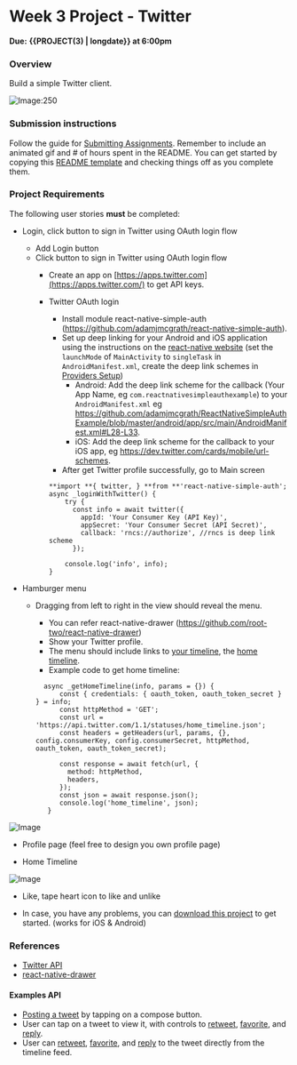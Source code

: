 # Week 3 Project - Twitter

**Due:** **{{PROJECT(3) | longdate}} at 6:00pm**

### Overview

Build a simple Twitter client.

![Image:250](https://media.giphy.com/media/3og0ILtXSKCsiKl3oI/giphy.gif)

### Submission instructions

Follow the guide for [Submitting Assignments](http://learning.coderschool.vn/courses/react_native_fast_track/pages/submitting_assignments). Remember to include an animated gif and # of hours spent in the README. You can get started by copying this [README template](https://raw.githubusercontent.com/mikenk2010/coderschool-readmefiles/master/assignment_3.md) and checking things off as you complete them.

### Project Requirements

The following user stories **must** be completed:

* Login, click button to sign in Twitter using OAuth login flow
    * Add Login button
    * Click button to sign in Twitter using OAuth login flow
        * Create an app on [https://apps.twitter.com](https://apps.twitter.com/) to get API keys.
        * Twitter OAuth login
            * Install module react-native-simple-auth (https://github.com/adamjmcgrath/react-native-simple-auth).
            * Set up deep linking for your Android and iOS application using the instructions on the [react-native website](https://facebook.github.io/react-native/docs/linking.html) (set the `launchMode` of `MainActivity` to `singleTask` in `AndroidManifest.xml`, create the deep link schemes in [Providers Setup](https://github.com/adamjmcgrath/react-native-simple-auth#twitter))
                * Android: Add the deep link scheme for the callback (Your App Name, eg `com.reactnativesimpleauthexample`) to your `AndroidManifest.xml` eg https://github.com/adamjmcgrath/ReactNativeSimpleAuthExample/blob/master/android/app/src/main/AndroidManifest.xml#L28-L33.
                * iOS: Add the deep link scheme for the callback to your iOS app, eg https://dev.twitter.com/cards/mobile/url-schemes.
            * After get Twitter profile successfully, go to Main screen

            ```
            **import **{ twitter, } **from **'react-native-simple-auth';
            async _loginWithTwitter() {
                try {
                  const info = await twitter({
                    appId: 'Your Consumer Key (API Key)',
                    appSecret: 'Your Consumer Secret (API Secret)',
                    callback: 'rncs://authorize', //rncs is deep link scheme
                  });

                console.log('info', info);
            }
            ```

* Hamburger menu
   * Dragging from left to right in the view should reveal the menu.
      * You can refer react-native-drawer (https://github.com/root-two/react-native-drawer)
      * Show your Twitter profile.
      * The menu should include links to [your timeline](https://dev.twitter.com/rest/reference/get/statuses/user_timeline), the [home timeline](https://dev.twitter.com/rest/reference/get/statuses/home_timeline).
      * Example code to get home timeline:
      
      ```
        async _getHomeTimeline(info, params = {}) {
            const { credentials: { oauth_token, oauth_token_secret } } = info;
            const httpMethod = 'GET';
            const url = 'https://api.twitter.com/1.1/statuses/home_timeline.json';
            const headers = getHeaders(url, params, {}, config.consumerKey, config.consumerSecret, httpMethod, oauth_token, oauth_token_secret);

            const response = await fetch(url, {
              method: httpMethod,
              headers,
            });
            const json = await response.json();
            console.log('home_timeline', json);
         }
        ```

![Image](http://i.imgur.com/OUSCQyYl.png)

* Profile page (feel free to design you own profile page)

* Home Timeline

![Image](http://i.imgur.com/sfCRakp.png)

* Like, tape heart icon to like and unlike

* In case, you have any problems, you can [download this project](https://github.com/ngothanhtai/twitter-react-native) to get started. (works for iOS & Android)


### References

* [Twitter API](https://dev.twitter.com/rest/reference)
* [react-native-drawer](https://github.com/root-two/react-native-drawer)

#### Examples API
* [Posting a tweet](https://dev.twitter.com/rest/reference/post/statuses/update) by tapping on a compose button.
*  User can tap on a tweet to view it, with controls to [retweet](https://dev.twitter.com/rest/reference/get/statuses/retweets/id), [favorite](https://dev.twitter.com/rest/reference/post/favorites/create), and [reply](https://dev.twitter.com/rest/reference/post/statuses/update).
*  User can [retweet](https://dev.twitter.com/rest/reference/get/statuses/retweets/id), [favorite](https://dev.twitter.com/rest/reference/post/favorites/create), and [reply](https://dev.twitter.com/rest/reference/post/statuses/update) to the tweet directly from the timeline feed.




